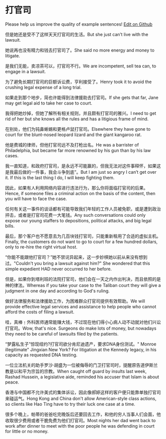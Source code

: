 # 打官司

Please help us improve the quality of example sentences! [Edit on Github](https://github.com/jiyushe/jiyu-example-sentence-source/blob/main/chinese/daguansi.md)

<p><span class="chinese">但是她还是受不了这样天天打官司的生活。</span><span class="english">But she just can’t live with the lawsuit.</span></p>

<p><span class="chinese">她说再也没有精力和钱去打官司了。</span><span class="english">She said no more energy and money to litigate.</span></p>

<p><span class="chinese">是我们无能，卖凉茶可以，打官司不行。</span><span class="english">We are incompetent, sell tea can, to engage in a lawsuit.</span></p>

<p><span class="chinese">为了避免长期打官司的巨额诉讼费，亨利接受了。</span><span class="english">Henry took it to avoid the crushing legal expense of a long trial.</span></p>

<p><span class="chinese">如果走到那个地步，简也许能得到法律援助去打官司。</span><span class="english">If she gets that far, Jane may get legal aid to take her case to court.</span></p>

<p><span class="chinese">我得把她炒掉，但她了解所有相关规则，并且颇有打官司的雅兴。</span><span class="english">I need to get rid of her but she knows all the rules and has a  litigious frame of mind.</span></p>

<p><span class="chinese">在别处，他们为钝鼻蜥蜴和更格卢鼠打官司。</span><span class="english">Elsewhere they have gone to court for the blunt-nosed leopard lizard and the giant kangaroo rat.</span></p>

<p><span class="chinese">他是费城的律师，但他打官司远不及打枪出名。</span><span class="english">He was a barrister of Philadelphia, but became far more renowned by his gun than by his law cases.</span></p>

<p><span class="chinese">我一直知道，和政府打官司，是永远不可能赢的，但我无法对这件事释怀，如果这是我最后做的一件事，我会斗争到底”。</span><span class="english">But I am just so angry I can’t get over it. If this is the last thing I do, I will keep fighting them.</span></p>

<p><span class="chinese">因此，如果有人利用网络内容进行违法行为，那么你将面临打官司的后果。</span><span class="english">Hence, if someone files a criminal action on the basis of the content, then you will have to face the case.</span></p>

<p><span class="chinese">任何有关这一事件的谈话都有可能导致我们年轻的工作人员被免职，或是遭到政治抨击，或者是打官司花费一大笔钱。</span><span class="english">Any such conversations could only expose our young staffers to depositions, political attacks, and big legal bills.</span></p>

<p><span class="chinese">最后，那个客户也不愿意去为几百块钱打官司，只能重新租用了合适的虚拟主机。</span><span class="english">Finally, the customers do not want to go to court for a few hundred dollars, only to re-hire the right virtual host.</span></p>

<p><span class="chinese">“你能不能跟他打官司？”她不禁诧异起来，这一步妙棋她以前从来没有想到过。</span><span class="english">"Couldn't you bring a lawsuit against him?" She wondered that this simple expedient HAD never occurred to her before.</span></p>

<p><span class="chinese">但是，如果你到塔利班的法院打官司，他们会在一天之内作出判决，而且依照的是神的律法。</span><span class="english">Whereas if you take your case to the Taliban court they will give a judgment in one day and according to God's ruling.</span></p>

<p><span class="chinese">做好法律服务和法律援助工作，为困难群众打官司提供有效帮助。</span><span class="english">We will provide effective legal services and assistance to help people who cannot afford the costs of filing a lawsuit.</span></p>

<p><span class="chinese">哇，真棒﹗外科医师通常能赚大钱，不过现在他们得小心病人动不动就对他们兴讼打官司。</span><span class="english">Wow, that's nice. Surgeons do make lots of money, but nowadays they need to be careful of lawsuits filed by the patients.</span></p>

<p><span class="chinese">“梦露私生子”惊现纽约?打官司欲分肯尼迪遗产，要求DNA身份测试。</span><span class="english">" Monroe illegitimate" Jingxian New York? For litigation at the Kennedy legacy, in his capacity as requested DNA testing.</span></p>

<p><span class="chinese">一位立法机关的助手罗沙·胡盛为一位被侮辱的门卫打官司时，提醒原告道伊斯兰教是以和平为宗旨的宗教。</span><span class="english">When caught off guard by insults last week, Rashad Hussein, a legislative aide, reminded his accuser that Islam is about peace.</span></p>

<p><span class="chinese">香港与中国都不允许美式的集体诉讼，因此像郝婷这样的客户便只能靠单独打官司来碰运气。</span><span class="english">Hong Kong and China don't allow American-style class actions, so clients like Hao Ting have to try their luck one case at a time.</span></p>

<p><span class="chinese">很多个晚上，帕蒂的爸爸吃完晚饭后还要回去工作，和他的穷人当事人们会面，他收取很少费用或者干脆免费为他们打官司。</span><span class="english">Most nights her dad went back to work after dinner to meet with the poor people he was defending in court for little or no money.</span></p>

